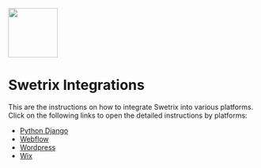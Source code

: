 <img src="https://github.com/Swetrix/swetrix-fe/raw/main/public/assets/logo_blue.svg" alt="" height="100" />

# Swetrix Integrations
This are the instructions on how to integrate Swetrix into various platforms.\
Click on the following links to open the detailed instructions by platforms:
 - [Python Django](django/README.md)
 - [Webflow](webflow/README.md)
 - [Wordpress](wordpress/README.md)
 - [Wix](wix/README.md)
